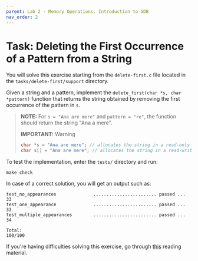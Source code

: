 ```yaml
---
parent: Lab 2 - Memory Operations. Introduction to GDB
nav_order: 2
---
```


# Task: Deleting the First Occurrence of a Pattern from a String

You will solve this exercise starting from the `delete-first.c` file located in the `tasks/delete-first/support` directory.

Given a string and a pattern, implement the `delete_first(char *s, char *pattern)` function that returns the string obtained by removing the first occurrence of the pattern in `s`.

> **NOTE:** For `s = "Ana are mere"` and `pattern = "re"`, the function should return the string "Ana a mere".
>
> **IMPORTANT:** Warning
>
> ```c
> char *s = "Ana are mere"; // allocates the string in a read-only memory area (immutable content)
> char s[] = "Ana are mere"; // allocates the string in a read-write memory area (modifiable content)
> ```

To test the implementation, enter the `tests/` directory and run:

```console
make check
```

In case of a correct solution, you will get an output such as:

```text
test_no_appearances              ........................ passed ...  33
test_one_appearance              ........................ passed ...  33
test_multiple_appearances        ........................ passed ...  34

Total:                                                           100/100
```

If you're having difficulties solving this exercise, go through [this](../../reading/memory-operations.md) reading material.
